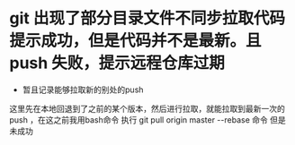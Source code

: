 # git 出现了部分目录文件不同步拉取代码提示成功，但是代码并不是最新。且push 失败，提示远程仓库过期


* 暂且记录能够拉取新的别处的push 

这里先在本地回退到了之前的某个版本，然后进行拉取，就能拉取到最新一次的push ，在这之前我用bash命令 执行 git pull origin master --rebase
 命令 但是未成功